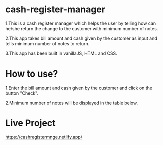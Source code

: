 # cash-register-manager
 1.This is a cash register manager which helps the user by telling how can he/she return the change to the customer with minimum number of notes.

 2.This app takes bill amount and cash given by the customer as input and tells minimum number of notes to return.

 3.This app has been built in vanillaJS, HTML and CSS.

 # How to use?
 1.Enter the bill amount and cash given by the customer and click on the button "Check".

 2.Minimum number of notes will be displayed in the table below.

 # Live Project
 https://cashregistermnge.netlify.app/
